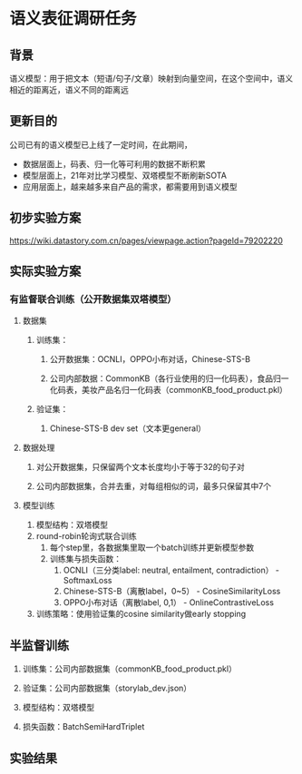 # 语义表征调研任务

## 背景

语义模型：用于把文本（短语/句子/文章）映射到向量空间，在这个空间中，语义相近的距离近，语义不同的距离远

## 更新目的

公司已有的语义模型已上线了一定时间，在此期间，

- 数据层面上，码表、归一化等可利用的数据不断积累
- 模型层面上，21年对比学习模型、双塔模型不断刷新SOTA
- 应用层面上，越来越多来自产品的需求，都需要用到语义模型

## 初步实验方案

https://wiki.datastory.com.cn/pages/viewpage.action?pageId=79202220



## 实际实验方案

### 有监督联合训练（公开数据集双塔模型）

1. 数据集
   
   1. 训练集：
      
      1. 公开数据集：OCNLI，OPPO小布对话，Chinese-STS-B
      
      2. 公司内部数据：CommonKB（各行业使用的归一化码表），食品归一化码表，美妆产品名归一化码表（commonKB_food_product.pkl）
   
   2. 验证集：
      
      1. Chinese-STS-B dev set（文本更general）

2. 数据处理
   
   1. 对公开数据集，只保留两个文本长度均小于等于32的句子对
   
   2. 公司内部数据集，合并去重，对每组相似的词，最多只保留其中7个

3. 模型训练
   
   1. 模型结构：双塔模型
   2. round-robin轮询式联合训练
      1. 每个step里，各数据集里取一个batch训练并更新模型参数
      2. 训练集与损失函数：
         1. OCNLI（三分类label: neutral, entailment, contradiction） -  SoftmaxLoss
         2. Chinese-STS-B（离散label，0~5） - CosineSimilarityLoss
         3. OPPO小布对话（离散label, 0,1） -  OnlineContrastiveLoss
   3. 训练策略：使用验证集的cosine similarity做early stopping



## 半监督训练

1. 训练集：公司内部数据集（commonKB_food_product.pkl）

2. 验证集：公司内部数据集（storylab_dev.json）

3. 模型结构：双塔模型

4. 损失函数：BatchSemiHardTriplet



## 实验结果


